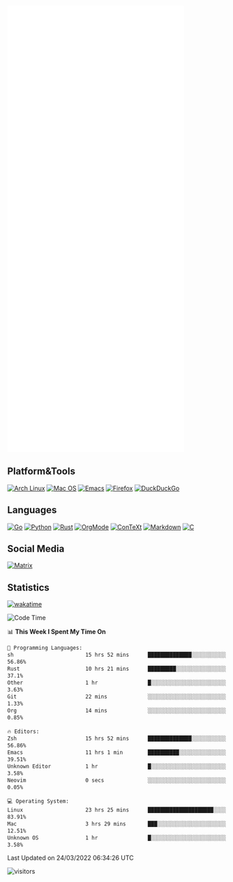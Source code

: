 ![Metrics](https://github.com/SteamedFish/SteamedFish/blob/master/github-metrics.svg)

## Platform&Tools

[![Arch Linux](https://img.shields.io/badge/ArchLinux-1793D1?logo=arch-linux&logoColor=fff&style=flat-square)](https://archlinux.org/)
[![Mac OS](https://img.shields.io/badge/MacOS-000000?style=flat-square&logo=macos&logoColor=F0F0F0)](https://www.apple.com/macos/)
[![Emacs](https://img.shields.io/badge/Emacs-%237F5AB6.svg?&style=flat-square&logo=gnu-emacs&logoColor=white)](https://www.gnu.org/software/emacs/)
[![Firefox](https://img.shields.io/badge/Firefox-FF7139?style=flat-square&logo=Firefox-Browser&logoColor=white)](https://firefox.com/)
[![DuckDuckGo](https://img.shields.io/badge/DuckDuckGo-DE5833?style=flat-square&logo=DuckDuckGo&logoColor=white)](https://duckduckgo.com/)

## Languages

[![Go](https://img.shields.io/badge/Golang-%2300ADD8.svg?style=flat-square&logo=go&logoColor=white)](https://golang.org/)
[![Python](https://img.shields.io/badge/Python-3670A0?style=flat-square&logo=python&logoColor=ffdd54)](https://www.python.org/)
[![Rust](https://img.shields.io/badge/Rust-%23000000.svg?style=flat-square&logo=rust&logoColor=white)](https://www.rust-lang.org/)
[![OrgMode](https://img.shields.io/badge/OrgMode-%23000000.svg?style=flat-square&logo=org&logoColor=white)](https://orgmode.org/)
[![ConTeXt](https://img.shields.io/badge/ConTeXt-%23008080.svg?style=flat-square&logo=latex&logoColor=white)](https://contextgarden.net/)
[![Markdown](https://img.shields.io/badge/MarkDown-%23000000.svg?style=flat-square&logo=markdown&logoColor=white)](https://daringfireball.net/projects/markdown/)
[![C](https://img.shields.io/badge/C-%2300599C.svg?style=flat-square&logo=c&logoColor=white)](https://www.iso.org/standard/74528.html)

## Social Media

[![Matrix](https://img.shields.io/badge/SteamedFish-2CA5E0?style=social&logo=matrix&logoColor=black)](https://matrix.to/#/@i:steamedfish.org)

## Statistics
[![wakatime](https://wakatime.com/badge/user/168280d6-fcf2-4b4f-ad3a-dc4612f35b38.svg)](https://wakatime.com/@168280d6-fcf2-4b4f-ad3a-dc4612f35b38)

<!--START_SECTION:waka-->
![Code Time](http://img.shields.io/badge/Code%20Time-1%2C690%20hrs%2023%20mins-blue)

📊 **This Week I Spent My Time On** 

```text
💬 Programming Languages: 
sh                       15 hrs 52 mins      ██████████████░░░░░░░░░░░   56.86% 
Rust                     10 hrs 21 mins      █████████░░░░░░░░░░░░░░░░   37.1% 
Other                    1 hr                █░░░░░░░░░░░░░░░░░░░░░░░░   3.63% 
Git                      22 mins             ░░░░░░░░░░░░░░░░░░░░░░░░░   1.33% 
Org                      14 mins             ░░░░░░░░░░░░░░░░░░░░░░░░░   0.85%

🔥 Editors: 
Zsh                      15 hrs 52 mins      ██████████████░░░░░░░░░░░   56.86% 
Emacs                    11 hrs 1 min        ██████████░░░░░░░░░░░░░░░   39.51% 
Unknown Editor           1 hr                █░░░░░░░░░░░░░░░░░░░░░░░░   3.58% 
Neovim                   0 secs              ░░░░░░░░░░░░░░░░░░░░░░░░░   0.05%

💻 Operating System: 
Linux                    23 hrs 25 mins      █████████████████████░░░░   83.91% 
Mac                      3 hrs 29 mins       ███░░░░░░░░░░░░░░░░░░░░░░   12.51% 
Unknown OS               1 hr                █░░░░░░░░░░░░░░░░░░░░░░░░   3.58%

```


 Last Updated on 24/03/2022 06:34:26 UTC
<!--END_SECTION:waka-->

![visitors](https://visitor-badge.laobi.icu/badge?page_id=SteamedFish.SteamedFish)
